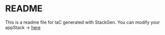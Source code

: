 # README
This is a readme file for IaC generated with StackGen.
You can modify your appStack -> [here](http://main.dev.stackgen.com/appstacks/7318bf7a-cef7-4103-824b-51274e0fd461)
